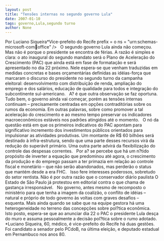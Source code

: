 ```yaml
---
layout: post
title: "Tensões internas no segundo governo Lula"
date: 2007-01-10
tags: governo,Lula,segundo turno
author: None
---
```

Por Luciano Siqueira*Vice-prefeito do Recife
 prefix = o ns = \"urn:schemas-microsoft-com:office:office\" />
&nbsp;
O segundo governo Lula ainda não começou. Mas não é porque o presidente se encontra de férias. A razão é simples e clara: o ato inaugural do segundo mandato será o Plano de Aceleração do Crescimento (PAC) que ainda está em fase de formatação e será apresentado no dia 22 próximo. Nele espera-se que venham traduzidas em medidas concretas e bases orçamentárias definidas as idéias-força que marcaram o discurso do presidente no segundo turno da campanha eleitoral: desenvolvimento com distribuição de renda, ampliação do emprego e dos salários, educação de qualidade para todos e integração do subcontinente sul-americano.
&nbsp;
A? é que outra observação se faz oportuna. Tudo bem, o governo ainda vai começar, porém as tensões internas continuam – precisamente centradas em opções contraditórias sobre os rumos da economia. Em outras palavras, sobre como promover a tal aceleração do crescimento e ao mesmo tempo preservar os indicadores macroeconômicos estáveis nos padrões atingidos até o momento.
&nbsp;
O nó da questão está em que os primeiros indicativos do PAC apontam para significativo incremento dos investimentos públicos orientados para impulsionar as atividades produtivas. Um montante de R$ 60 bilhões será destinado à infra-estrutura, sendo que uma parte desses recursos virá da redução do superávit primário. Uma outra parte advirá da flexibilização do controle das despesas correntes. 
&nbsp;
Por a? se percebe que há um n?tido propósito de inverter a equação que predominou até agora, o crescimento da produção e do emprego passam a ter primazia em relação ao controle fiscal e monetário – que não serão abandonados, mas perderão o status que mantém desde a era FHC.
&nbsp;
Isso fere interesses poderosos, sobretudo do setor rentista. Não é por outra razão que o conservador diário paulista O Estado de São Paulo já protestou em editorial contra o que chama de gastança irresponsável.
&nbsp;
No governo, antes mesmo de recomposto o ministério para que tenha a imagem da coalizão, o conflito de idéias – natural e próprio de todo governo às voltas com graves desafios – esquenta. Mais ainda quando se sabe que na equipe gestora há uma heterogeneidade no terreno das concepções sobre pol?tica econômica.
&nbsp;
Isto posto, espera-se que ao anunciar dia 22 o PAC o presidente Lula desça do muro e assuma pessoalmente a decisão pol?tica sobre o rumo adotado.
&nbsp;
*Luciano Siqueira, 60, médico, é vice-prefeito do Recife há duas gestões. Foi candidato a senador pelo PCdoB, na última eleição, e deputado estadual em Pernambuco nos anos 80. 